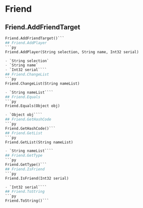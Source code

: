 # Friend

## Friend.AddFriendTarget
```py
Friend.AddFriendTarget()```
## Friend.AddPlayer
```py
Friend.AddPlayer(String selection, String name, Int32 serial)

- `String selection` 
- `String name` 
- `Int32 serial````
## Friend.ChangeList
```py
Friend.ChangeList(String nameList)

- `String nameList````
## Friend.Equals
```py
Friend.Equals(Object obj)

- `Object obj````
## Friend.GetHashCode
```py
Friend.GetHashCode()```
## Friend.GetList
```py
Friend.GetList(String nameList)

- `String nameList````
## Friend.GetType
```py
Friend.GetType()```
## Friend.IsFriend
```py
Friend.IsFriend(Int32 serial)

- `Int32 serial````
## Friend.ToString
```py
Friend.ToString()```